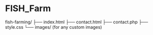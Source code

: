 # FISH_Farm

fish-farming/
├── index.html
├── contact.html
├── contact.php
├── style.css
└── images/ (for any custom images)
